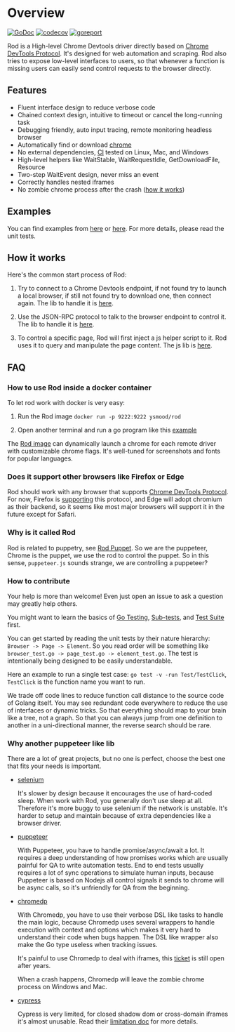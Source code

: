 # Overview

[![GoDoc](https://godoc.org/github.com/ysmood/rod?status.svg)](https://pkg.go.dev/github.com/ysmood/rod?tab=doc)
[![codecov](https://codecov.io/gh/ysmood/rod/branch/master/graph/badge.svg)](https://codecov.io/gh/ysmood/rod)
[![goreport](https://goreportcard.com/badge/github.com/ysmood/rod)](https://goreportcard.com/report/github.com/ysmood/rod)

Rod is a High-level Chrome Devtools driver directly based on [Chrome DevTools Protocol](https://chromedevtools.github.io/devtools-protocol/).
It's designed for web automation and scraping. Rod also tries to expose low-level interfaces to users, so that whenever a function is missing users can easily send control requests to the browser directly.

## Features

- Fluent interface design to reduce verbose code
- Chained context design, intuitive to timeout or cancel the long-running task
- Debugging friendly, auto input tracing, remote monitoring headless browser
- Automatically find or download [chrome](lib/launcher)
- No external dependencies, [CI](https://github.com/ysmood/rod/actions) tested on Linux, Mac, and Windows
- High-level helpers like WaitStable, WaitRequestIdle, GetDownloadFile, Resource
- Two-step WaitEvent design, never miss an event
- Correctly handles nested iframes
- No zombie chrome process after the crash ([how it works](https://github.com/ysmood/leakless))

## Examples

You can find examples from [here](examples_test.go) or [here](lib/examples).
For more details, please read the unit tests.

## How it works

Here's the common start process of Rod:

1. Try to connect to a Chrome Devtools endpoint, if not found try to launch a local browser, if still not found try to download one, then connect again. The lib to handle it is [here](lib/launcher).

1. Use the JSON-RPC protocol to talk to the browser endpoint to control it. The lib to handle it is  [here](lib/cdp).

1. To control a specific page, Rod will first inject a js helper script to it. Rod uses it to query and manipulate the page content. The js lib is [here](lib/assets).

## FAQ

### How to use Rod inside a docker container

To let rod work with docker is very easy:

1. Run the Rod image `docker run -p 9222:9222 ysmood/rod`

2. Open another terminal and run a go program like this [example](lib/examples/remote-launch/main.go)

The [Rod image](https://hub.docker.com/repository/docker/ysmood/rod)
can dynamically launch a chrome for each remote driver with customizable chrome flags.
It's well-tuned for screenshots and fonts for popular languages.

### Does it support other browsers like Firefox or Edge

Rod should work with any browser that supports [Chrome DevTools Protocol](https://chromedevtools.github.io/devtools-protocol/).
For now, Firefox is [supporting](https://wiki.mozilla.org/Remote) this protocol, and Edge will adopt chromium as their backend, so it seems like most major browsers will support it in the future except for Safari.

### Why is it called Rod

Rod is related to puppetry, see [Rod Puppet](https://en.wikipedia.org/wiki/Puppet#Rod_puppet).
So we are the puppeteer, Chrome is the puppet, we use the rod to control the puppet.
So in this sense, `puppeteer.js` sounds strange, we are controlling a puppeteer?

### How to contribute

Your help is more than welcome! Even just open an issue to ask a question may greatly help others.

You might want to learn the basics of [Go Testing](https://golang.org/pkg/testing), [Sub-tests](https://golang.org/pkg/testing), and [Test Suite](https://github.com/stretchr/testify#suite-package) first.

You can get started by reading the unit tests by their nature hierarchy: `Browser -> Page -> Element`.
So you read order will be something like `browser_test.go -> page_test.go -> element_test.go`.
The test is intentionally being designed to be easily understandable.

Here an example to run a single test case: `go test -v -run Test/TestClick`, `TestClick` is the function name you want to run.

We trade off code lines to reduce function call distance to the source code of Golang itself.
You may see redundant code everywhere to reduce the use of interfaces or dynamic tricks.
So that everything should map to your brain like a tree, not a graph.
So that you can always jump from one definition to another in a uni-directional manner, the reverse search should be rare.

### Why another puppeteer like lib

There are a lot of great projects, but no one is perfect, choose the best one that fits your needs is important.

- [selenium](https://www.selenium.dev/)

  It's slower by design because it encourages the use of hard-coded sleep. When work with Rod, you generally don't use sleep at all.
  Therefore it's more buggy to use selenium if the network is unstable.
  It's harder to setup and maintain because of extra dependencies like a browser driver.

- [puppeteer](https://github.com/puppeteer/puppeteer)

  With Puppeteer, you have to handle promise/async/await a lot. It requires a deep understanding of how promises works which are usually painful for QA to write automation tests. End to end tests usually requires a lot of sync operations to simulate human inputs, because Puppeteer is based on Nodejs all control signals it sends to chrome will be async calls, so it's unfriendly for QA from the beginning.

- [chromedp](https://github.com/chromedp/chromedp)

  With Chromedp, you have to use their verbose DSL like tasks to handle the main logic, because Chromedp uses several wrappers to handle execution with context and options which makes it very hard to understand their code when bugs happen. The DSL like wrapper also make the Go type useless when tracking issues.

  It's painful to use Chromedp to deal with iframes, this [ticket](https://github.com/chromedp/chromedp/issues/72) is still open after years.

  When a crash happens, Chromedp will leave the zombie chrome process on Windows and Mac.

- [cypress](https://www.cypress.io/)

  Cypress is very limited, for closed shadow dom or cross-domain iframes it's almost unusable. Read their [limitation doc](https://docs.cypress.io/guides/references/trade-offs.html) for more details.
